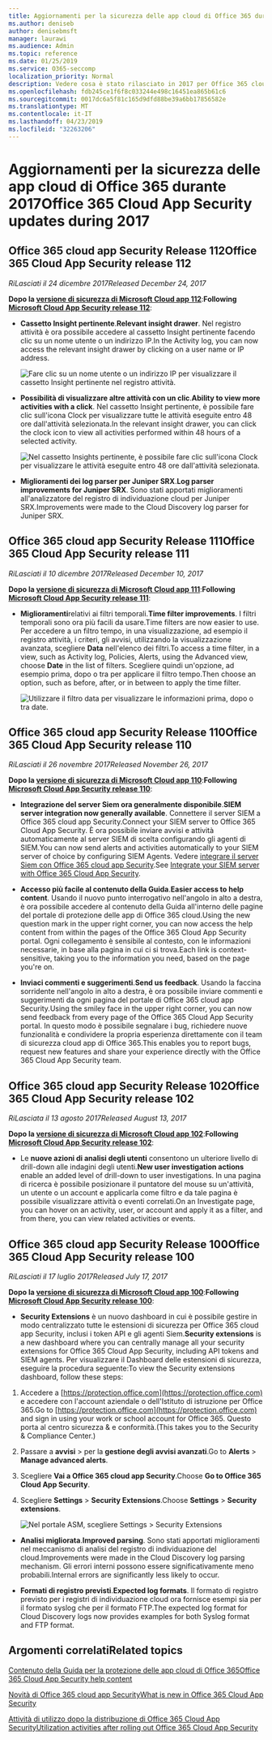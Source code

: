 ```yaml
---
title: Aggiornamenti per la sicurezza delle app cloud di Office 365 durante 2017
ms.author: deniseb
author: denisebmsft
manager: laurawi
ms.audience: Admin
ms.topic: reference
ms.date: 01/25/2019
ms.service: O365-seccomp
localization_priority: Normal
description: Vedere cosa è stato rilasciato in 2017 per Office 365 cloud app Security
ms.openlocfilehash: fdb245ce1f6f8c033244e498c16451ea865b61c6
ms.sourcegitcommit: 0017dc6a5f81c165d9dfd88be39a6bb17856582e
ms.translationtype: MT
ms.contentlocale: it-IT
ms.lasthandoff: 04/23/2019
ms.locfileid: "32263206"
---
```

# <a name="office-365-cloud-app-security-updates-during-2017"></a><span data-ttu-id="be1f1-103">Aggiornamenti per la sicurezza delle app cloud di Office 365 durante 2017</span><span class="sxs-lookup"><span data-stu-id="be1f1-103">Office 365 Cloud App Security updates during 2017</span></span>
    
## <a name="office-365-cloud-app-security-release-112"></a><span data-ttu-id="be1f1-104">Office 365 cloud app Security Release 112</span><span class="sxs-lookup"><span data-stu-id="be1f1-104">Office 365 Cloud App Security release 112</span></span>

<span data-ttu-id="be1f1-105">*RiLasciati il 24 dicembre 2017*</span><span class="sxs-lookup"><span data-stu-id="be1f1-105">*Released December 24, 2017*</span></span> 
  
<span data-ttu-id="be1f1-106">**Dopo la [versione di sicurezza di Microsoft Cloud app 112](https://docs.microsoft.com/cloud-app-security/release-notes#cloud-app-security-release-112)**:</span><span class="sxs-lookup"><span data-stu-id="be1f1-106">**Following [Microsoft Cloud App Security release 112](https://docs.microsoft.com/cloud-app-security/release-notes#cloud-app-security-release-112)**:</span></span> 
  
- <span data-ttu-id="be1f1-107">**Cassetto Insight pertinente**.</span><span class="sxs-lookup"><span data-stu-id="be1f1-107">**Relevant insight drawer**.</span></span> <span data-ttu-id="be1f1-108">Nel registro attività è ora possibile accedere al cassetto Insight pertinente facendo clic su un nome utente o un indirizzo IP.</span><span class="sxs-lookup"><span data-stu-id="be1f1-108">In the Activity log, you can now access the relevant insight drawer by clicking on a user name or IP address.</span></span> 
    
    ![Fare clic su un nome utente o un indirizzo IP per visualizzare il cassetto Insight pertinente nel registro attività.](media/8e32b3fa-8c0c-4c5e-b248-fe7d7e1b516d.png)
  
- <span data-ttu-id="be1f1-110">**Possibilità di visualizzare altre attività con un clic**.</span><span class="sxs-lookup"><span data-stu-id="be1f1-110">**Ability to view more activities with a click**.</span></span> <span data-ttu-id="be1f1-111">Nel cassetto Insight pertinente, è possibile fare clic sull'icona Clock per visualizzare tutte le attività eseguite entro 48 ore dall'attività selezionata.</span><span class="sxs-lookup"><span data-stu-id="be1f1-111">In the relevant insight drawer, you can click the clock icon to view all activities performed within 48 hours of a selected activity.</span></span> 
    
    ![Nel cassetto Insights pertinente, è possibile fare clic sull'icona Clock per visualizzare le attività eseguite entro 48 ore dall'attività selezionata.](media/c6c96aa0-98e5-4205-8873-45f8d6fd0843.png)
  
- <span data-ttu-id="be1f1-113">**Miglioramenti dei log parser per Juniper SRX**.</span><span class="sxs-lookup"><span data-stu-id="be1f1-113">**Log parser improvements for Juniper SRX**.</span></span> <span data-ttu-id="be1f1-114">Sono stati apportati miglioramenti all'analizzatore del registro di individuazione cloud per Juniper SRX.</span><span class="sxs-lookup"><span data-stu-id="be1f1-114">Improvements were made to the Cloud Discovery log parser for Juniper SRX.</span></span> 
    
## <a name="office-365-cloud-app-security-release-111"></a><span data-ttu-id="be1f1-115">Office 365 cloud app Security Release 111</span><span class="sxs-lookup"><span data-stu-id="be1f1-115">Office 365 Cloud App Security release 111</span></span>

<span data-ttu-id="be1f1-116">*RiLasciati il 10 dicembre 2017*</span><span class="sxs-lookup"><span data-stu-id="be1f1-116">*Released December 10, 2017*</span></span> 
  
<span data-ttu-id="be1f1-117">**Dopo la [versione di sicurezza di Microsoft Cloud app 111](https://docs.microsoft.com/cloud-app-security/release-notes#cloud-app-security-release-111)**:</span><span class="sxs-lookup"><span data-stu-id="be1f1-117">**Following [Microsoft Cloud App Security release 111](https://docs.microsoft.com/cloud-app-security/release-notes#cloud-app-security-release-111)**:</span></span> 
  
- <span data-ttu-id="be1f1-118">**Miglioramenti**relativi ai filtri temporali.</span><span class="sxs-lookup"><span data-stu-id="be1f1-118">**Time filter improvements**.</span></span> <span data-ttu-id="be1f1-119">I filtri temporali sono ora più facili da usare.</span><span class="sxs-lookup"><span data-stu-id="be1f1-119">Time filters are now easier to use.</span></span> <span data-ttu-id="be1f1-120">Per accedere a un filtro tempo, in una visualizzazione, ad esempio il registro attività, i criteri, gli avvisi, utilizzando la visualizzazione avanzata, scegliere **Data** nell'elenco dei filtri.</span><span class="sxs-lookup"><span data-stu-id="be1f1-120">To access a time filter, in a view, such as Activity log, Policies, Alerts, using the Advanced view, choose **Date** in the list of filters.</span></span> <span data-ttu-id="be1f1-121">Scegliere quindi un'opzione, ad esempio prima, dopo o tra per applicare il filtro tempo.</span><span class="sxs-lookup"><span data-stu-id="be1f1-121">Then choose an option, such as before, after, or in between to apply the time filter.</span></span> 
    
    ![Utilizzare il filtro data per visualizzare le informazioni prima, dopo o tra date.](media/9dbb2a10-f68f-413b-8b4e-88911152cb92.png)
  
## <a name="office-365-cloud-app-security-release-110"></a><span data-ttu-id="be1f1-123">Office 365 cloud app Security Release 110</span><span class="sxs-lookup"><span data-stu-id="be1f1-123">Office 365 Cloud App Security release 110</span></span>

<span data-ttu-id="be1f1-124">*RiLasciati il 26 novembre 2017*</span><span class="sxs-lookup"><span data-stu-id="be1f1-124">*Released November 26, 2017*</span></span> 
  
<span data-ttu-id="be1f1-125">**Dopo la [versione di sicurezza di Microsoft Cloud app 110](https://docs.microsoft.com/cloud-app-security/release-notes#cloud-app-security-release-110)**:</span><span class="sxs-lookup"><span data-stu-id="be1f1-125">**Following [Microsoft Cloud App Security release 110](https://docs.microsoft.com/cloud-app-security/release-notes#cloud-app-security-release-110)**:</span></span> 
  
- <span data-ttu-id="be1f1-126">**Integrazione del server Siem ora generalmente disponibile**.</span><span class="sxs-lookup"><span data-stu-id="be1f1-126">**SIEM server integration now generally available**.</span></span> <span data-ttu-id="be1f1-127">Connettere il server SIEM a Office 365 cloud app Security.</span><span class="sxs-lookup"><span data-stu-id="be1f1-127">Connect your SIEM server to Office 365 Cloud App Security.</span></span> <span data-ttu-id="be1f1-128">È ora possibile inviare avvisi e attività automaticamente al server SIEM di scelta configurando gli agenti di SIEM.</span><span class="sxs-lookup"><span data-stu-id="be1f1-128">You can now send alerts and activities automatically to your SIEM server of choice by configuring SIEM Agents.</span></span> <span data-ttu-id="be1f1-129">Vedere [integrare il server Siem con Office 365 cloud app Security](integrate-your-siem-server-with-office-365-cas.md).</span><span class="sxs-lookup"><span data-stu-id="be1f1-129">See [Integrate your SIEM server with Office 365 Cloud App Security](integrate-your-siem-server-with-office-365-cas.md).</span></span>
    
- <span data-ttu-id="be1f1-130">**Accesso più facile al contenuto della Guida**.</span><span class="sxs-lookup"><span data-stu-id="be1f1-130">**Easier access to help content**.</span></span> <span data-ttu-id="be1f1-131">Usando il nuovo punto interrogativo nell'angolo in alto a destra, è ora possibile accedere al contenuto della Guida all'interno delle pagine del portale di protezione delle app di Office 365 cloud.</span><span class="sxs-lookup"><span data-stu-id="be1f1-131">Using the new question mark in the upper right corner, you can now access the help content from within the pages of the Office 365 Cloud App Security portal.</span></span> <span data-ttu-id="be1f1-132">Ogni collegamento è sensibile al contesto, con le informazioni necessarie, in base alla pagina in cui ci si trova.</span><span class="sxs-lookup"><span data-stu-id="be1f1-132">Each link is context-sensitive, taking you to the information you need, based on the page you're on.</span></span> 
    
- <span data-ttu-id="be1f1-133">**Inviaci commenti e suggerimenti**.</span><span class="sxs-lookup"><span data-stu-id="be1f1-133">**Send us feedback**.</span></span> <span data-ttu-id="be1f1-134">Usando la faccina sorridente nell'angolo in alto a destra, è ora possibile inviare commenti e suggerimenti da ogni pagina del portale di Office 365 cloud app Security.</span><span class="sxs-lookup"><span data-stu-id="be1f1-134">Using the smiley face in the upper right corner, you can now send feedback from every page of the Office 365 Cloud App Security portal.</span></span> <span data-ttu-id="be1f1-135">In questo modo è possibile segnalare i bug, richiedere nuove funzionalità e condividere la propria esperienza direttamente con il team di sicurezza cloud app di Office 365.</span><span class="sxs-lookup"><span data-stu-id="be1f1-135">This enables you to report bugs, request new features and share your experience directly with the Office 365 Cloud App Security team.</span></span> 
    
## <a name="office-365-cloud-app-security-release-102"></a><span data-ttu-id="be1f1-136">Office 365 cloud app Security Release 102</span><span class="sxs-lookup"><span data-stu-id="be1f1-136">Office 365 Cloud App Security release 102</span></span>

<span data-ttu-id="be1f1-137">*RiLasciata il 13 agosto 2017*</span><span class="sxs-lookup"><span data-stu-id="be1f1-137">*Released August 13, 2017*</span></span> 
  
<span data-ttu-id="be1f1-138">**Dopo la [versione di sicurezza di Microsoft Cloud app 102](https://docs.microsoft.com/cloud-app-security/release-notes#cloud-app-security-release-102)**:</span><span class="sxs-lookup"><span data-stu-id="be1f1-138">**Following [Microsoft Cloud App Security release 102](https://docs.microsoft.com/cloud-app-security/release-notes#cloud-app-security-release-102)**:</span></span> 
  
- <span data-ttu-id="be1f1-139">Le **nuove azioni di analisi degli utenti** consentono un ulteriore livello di drill-down alle indagini degli utenti.</span><span class="sxs-lookup"><span data-stu-id="be1f1-139">**New user investigation actions** enable an added level of drill-down to user investigations.</span></span> <span data-ttu-id="be1f1-140">In una pagina di ricerca è possibile posizionare il puntatore del mouse su un'attività, un utente o un account e applicarla come filtro e da tale pagina è possibile visualizzare attività o eventi correlati.</span><span class="sxs-lookup"><span data-stu-id="be1f1-140">On an Investigate page, you can hover on an activity, user, or account and apply it as a filter, and from there, you can view related activities or events.</span></span> 
    
## <a name="office-365-cloud-app-security-release-100"></a><span data-ttu-id="be1f1-141">Office 365 cloud app Security Release 100</span><span class="sxs-lookup"><span data-stu-id="be1f1-141">Office 365 Cloud App Security release 100</span></span>

<span data-ttu-id="be1f1-142">*RiLasciati il 17 luglio 2017*</span><span class="sxs-lookup"><span data-stu-id="be1f1-142">*Released July 17, 2017*</span></span> 
  
<span data-ttu-id="be1f1-143">**Dopo la [versione di sicurezza di Microsoft Cloud app 100](https://docs.microsoft.com/cloud-app-security/release-notes#cloud-app-security-release-100)**:</span><span class="sxs-lookup"><span data-stu-id="be1f1-143">**Following [Microsoft Cloud App Security release 100](https://docs.microsoft.com/cloud-app-security/release-notes#cloud-app-security-release-100)**:</span></span> 
  
- <span data-ttu-id="be1f1-144">**Security Extensions** è un nuovo dashboard in cui è possibile gestire in modo centralizzato tutte le estensioni di sicurezza per Office 365 cloud app Security, inclusi i token API e gli agenti Siem.</span><span class="sxs-lookup"><span data-stu-id="be1f1-144">**Security extensions** is a new dashboard where you can centrally manage all your security extensions for Office 365 Cloud App Security, including API tokens and SIEM agents.</span></span> <span data-ttu-id="be1f1-145">Per visualizzare il Dashboard delle estensioni di sicurezza, eseguire la procedura seguente:</span><span class="sxs-lookup"><span data-stu-id="be1f1-145">To view the Security extensions dashboard, follow these steps:</span></span> 
    
1. <span data-ttu-id="be1f1-146">Accedere a [https://protection.office.com](https://protection.office.com) e accedere con l'account aziendale o dell'Istituto di istruzione per Office 365.</span><span class="sxs-lookup"><span data-stu-id="be1f1-146">Go to [https://protection.office.com](https://protection.office.com) and sign in using your work or school account for Office 365.</span></span> <span data-ttu-id="be1f1-147">Questo porta al centro sicurezza &amp; e conformità.</span><span class="sxs-lookup"><span data-stu-id="be1f1-147">(This takes you to the Security &amp; Compliance Center.)</span></span> 
    
2. <span data-ttu-id="be1f1-148">Passare a **avvisi** \> per la **gestione degli avvisi avanzati**.</span><span class="sxs-lookup"><span data-stu-id="be1f1-148">Go to **Alerts** \> **Manage advanced alerts**.</span></span>
    
3. <span data-ttu-id="be1f1-149">Scegliere **Vai a Office 365 cloud app Security**.</span><span class="sxs-lookup"><span data-stu-id="be1f1-149">Choose **Go to Office 365 Cloud App Security**.</span></span>
  
4. <span data-ttu-id="be1f1-150">Scegliere **Settings** \> **Security Extensions**.</span><span class="sxs-lookup"><span data-stu-id="be1f1-150">Choose **Settings** \> **Security extensions**.</span></span>
    
    ![Nel portale ASM, scegliere Settings \> Security Extensions](media/f03d47a1-91ff-41b9-9baf-b514cffe41a8.png)
  
- <span data-ttu-id="be1f1-152">**Analisi migliorata**.</span><span class="sxs-lookup"><span data-stu-id="be1f1-152">**Improved parsing**.</span></span> <span data-ttu-id="be1f1-153">Sono stati apportati miglioramenti nel meccanismo di analisi del registro di individuazione del cloud.</span><span class="sxs-lookup"><span data-stu-id="be1f1-153">Improvements were made in the Cloud Discovery log parsing mechanism.</span></span> <span data-ttu-id="be1f1-154">Gli errori interni possono essere significativamente meno probabili.</span><span class="sxs-lookup"><span data-stu-id="be1f1-154">Internal errors are significantly less likely to occur.</span></span> 
    
- <span data-ttu-id="be1f1-155">**Formati di registro previsti**.</span><span class="sxs-lookup"><span data-stu-id="be1f1-155">**Expected log formats**.</span></span> <span data-ttu-id="be1f1-156">Il formato di registro previsto per i registri di individuazione cloud ora fornisce esempi sia per il formato syslog che per il formato FTP.</span><span class="sxs-lookup"><span data-stu-id="be1f1-156">The expected log format for Cloud Discovery logs now provides examples for both Syslog format and FTP format.</span></span> 
    
## <a name="related-topics"></a><span data-ttu-id="be1f1-157">Argomenti correlati</span><span class="sxs-lookup"><span data-stu-id="be1f1-157">Related topics</span></span>

[<span data-ttu-id="be1f1-158">Contenuto della Guida per la protezione delle app cloud di Office 365</span><span class="sxs-lookup"><span data-stu-id="be1f1-158">Office 365 Cloud App Security help content</span></span>](office-365-cas-help.md)

[<span data-ttu-id="be1f1-159">Novità di Office 365 cloud app Security</span><span class="sxs-lookup"><span data-stu-id="be1f1-159">What is new in Office 365 Cloud App Security</span></span>](new-in-office-365-cas.md)
  
[<span data-ttu-id="be1f1-160">Attività di utilizzo dopo la distribuzione di Office 365 Cloud App Security</span><span class="sxs-lookup"><span data-stu-id="be1f1-160">Utilization activities after rolling out Office 365 Cloud App Security</span></span>](utilization-activities-for-ocas.md)

